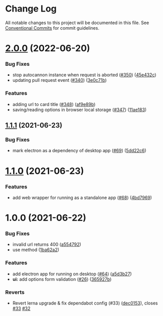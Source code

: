 # Change Log

All notable changes to this project will be documented in this file.
See [Conventional Commits](https://conventionalcommits.org) for commit guidelines.

# [2.0.0](https://github.com/nearform/autocannon-ui/compare/v1.1.1...v2.0.0) (2022-06-20)


### Bug Fixes

* stop autocannon instance when request is aborted ([#350](https://github.com/nearform/autocannon-ui/issues/350)) ([45e432c](https://github.com/nearform/autocannon-ui/commit/45e432c55edc22f1addd31c239ae6d122eda0d8a))
* updating pull request event ([#340](https://github.com/nearform/autocannon-ui/issues/340)) ([3e0c71b](https://github.com/nearform/autocannon-ui/commit/3e0c71bc9259b38788294f3d1510ebc0ff4bab67))


### Features

* adding url to card title ([#348](https://github.com/nearform/autocannon-ui/issues/348)) ([af9e89b](https://github.com/nearform/autocannon-ui/commit/af9e89bfedfbd4bebd46514194d12028b9dc4123))
* saving/reading options in browser local storage ([#347](https://github.com/nearform/autocannon-ui/issues/347)) ([11ae183](https://github.com/nearform/autocannon-ui/commit/11ae183570081901d7f6d6b48524fa8fb989cfed))





## [1.1.1](https://github.com/nearform/autocannon-ui/compare/v1.1.0...v1.1.1) (2021-06-23)


### Bug Fixes

* mark electron as a dependency of desktop app ([#69](https://github.com/nearform/autocannon-ui/issues/69)) ([5dd22c6](https://github.com/nearform/autocannon-ui/commit/5dd22c63eacdbecdd02a9b5fe3171f3a9d8852d5))





# [1.1.0](https://github.com/nearform/autocannon-ui/compare/v1.0.0...v1.1.0) (2021-06-23)


### Features

* add web wrapper for running as a standalone app ([#68](https://github.com/nearform/autocannon-ui/issues/68)) ([4bd7969](https://github.com/nearform/autocannon-ui/commit/4bd7969fe2a7acc60e9d67a4ac68d34c06a8ebb5))





# 1.0.0 (2021-06-22)


### Bug Fixes

* invalid url returns 400 ([a554792](https://github.com/nearform/autocannon-ui/commit/a55479232290f7f892f10f7ea36ef0935bda735c))
* use method ([1ba62a2](https://github.com/nearform/autocannon-ui/commit/1ba62a276d6ee69c3ec8ba0d7072ab07b121fdc6))


### Features

* add electron app for running on desktop ([#64](https://github.com/nearform/autocannon-ui/issues/64)) ([a5d3b27](https://github.com/nearform/autocannon-ui/commit/a5d3b27e25f19b32e4b454c1173d79065a409a2e))
* **ui:** add options form validation ([#26](https://github.com/nearform/autocannon-ui/issues/26)) ([365927b](https://github.com/nearform/autocannon-ui/commit/365927b083cea3dfb0c0b7837e10a7486953cb34))


### Reverts

* Revert lerna upgrade & fix dependabot config (#33) ([dec0153](https://github.com/nearform/autocannon-ui/commit/dec0153b13358aa9e44d3a7b7036265bb986ec2c)), closes [#33](https://github.com/nearform/autocannon-ui/issues/33) [#32](https://github.com/nearform/autocannon-ui/issues/32)
